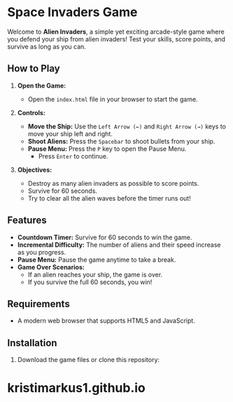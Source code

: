# Space Invaders Game

Welcome to **Alien Invaders**, a simple yet exciting arcade-style game where you defend your ship from alien invaders! Test your skills, score points, and survive as long as you can.

## How to Play

1. **Open the Game:**
   - Open the `index.html` file in your browser to start the game.

2. **Controls:**
   - **Move the Ship:** Use the `Left Arrow (←)` and `Right Arrow (→)` keys to move your ship left and right.
   - **Shoot Aliens:** Press the `Spacebar` to shoot bullets from your ship.
   - **Pause Menu:** Press the `P` key to open the Pause Menu.
     - Press `Enter` to continue.


3. **Objectives:**
   - Destroy as many alien invaders as possible to score points.
   - Survive for 60 seconds.
   - Try to clear all the alien waves before the timer runs out!

## Features

- **Countdown Timer:** Survive for 60 seconds to win the game.
- **Incremental Difficulty:** The number of aliens and their speed increase as you progress.
- **Pause Menu:** Pause the game anytime to take a break.
- **Game Over Scenarios:**
  - If an alien reaches your ship, the game is over.
  - If you survive the full 60 seconds, you win!

## Requirements

- A modern web browser that supports HTML5 and JavaScript.

## Installation

1. Download the game files or clone this repository:

# kristimarkus1.github.io
